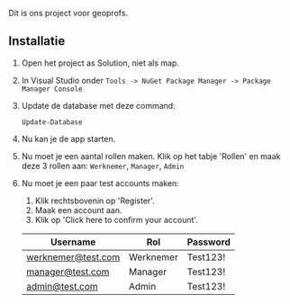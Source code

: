 Dit is ons project voor geoprofs.

## Installatie
1. Open het project as Solution, niet als map.
2. In Visual Studio onder `Tools -> NuGet Package Manager -> Package Manager Console`
3. Update de database met deze command:
    ```
    Update-Database
    ```
4. Nu kan je de app starten.
5. Nu moet je een aantal rollen maken. Klik op het tabje 'Rollen' en maak deze 3 rollen aan: `Werknemer`, `Manager`, `Admin`
6. Nu moet je een paar test accounts maken:
    1. Klik rechtsbovenin op 'Register'.
    2. Maak een account aan.
    3. Klik op 'Click here to confirm your account'.
    
      | Username | Rol | Password |
      | -------- | --- | -------- |
      | werknemer@test.com | Werknemer | Test123! |
      | manager@test.com | Manager | Test123! |
      | admin@test.com | Admin | Test123! |
